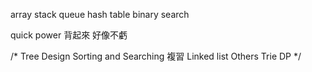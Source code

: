 

array 
stack 
queue 
hash table 
binary search

quick power 背起來 好像不虧

/*
Tree
Design
Sorting and Searching 複習
Linked list
Others
Trie
DP
*/